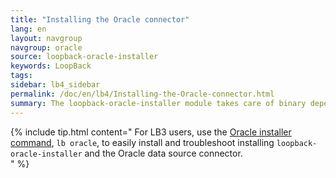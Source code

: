 ```yaml
---
title: "Installing the Oracle connector"
lang: en
layout: navgroup
navgroup: oracle
source: loopback-oracle-installer
keywords: LoopBack
tags:
sidebar: lb4_sidebar
permalink: /doc/en/lb4/Installing-the-Oracle-connector.html
summary: The loopback-oracle-installer module takes care of binary dependencies and simplifies the process of installing the Oracle connector.
---
```

{% include tip.html content="
For LB3 users, use the [Oracle installer command](Oracle-installer-command.html), `lb oracle`,
to easily install and troubleshoot installing `loopback-oracle-installer`
and the Oracle data source connector.  
" %}
